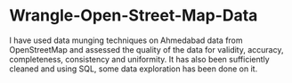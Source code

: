 # Wrangle-Open-Street-Map-Data
I have used data munging techniques on Ahmedabad data from OpenStreetMap and assessed the quality of the data for validity, accuracy, completeness, consistency and uniformity. It has also been sufficiently cleaned and using SQL, some data exploration has been done on it.
